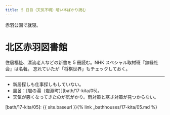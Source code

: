 ```yaml
---
title: 5 日目（天気不明）暗い本ばかり読む
---
```


赤羽公園で就寝。

# 北区赤羽図書館

住居福祉、漂流老人などの新書を 5 冊読む。NHK スペシャル取材班『無縁社会』は名著。
忘れていたが「将棋世界」もチェックしておく。

---

* 新居探しも仕事探しもしていない。
* 風呂：[岩の湯（岩淵町）][bath/17-kita/05]。
* 天気が悪くなってきたのが気がかり。雨対策と寒さ対策が見つからない。

[bath/17-kita/05]: {{ site.baseurl }}{% link _bathhouses/17-kita/05.md %}
